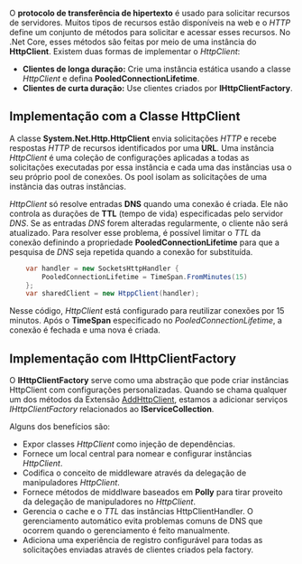O **protocolo de transferência de hipertexto** é usado para solicitar recursos de servidores.
Muitos tipos de recursos estão disponíveis na web e o *HTTP* define um conjunto de métodos para solicitar e acessar esses recursos.
No .Net Core, esses métodos são feitas por meio de uma instância do **HttpClient**.
Existem duas formas de implementar o *HttpClient*:
- **Clientes de longa duração:** Crie uma instância estática usando a classe *HttpClient* e defina **PooledConnectionLifetime**.
- **Clientes de curta duração:** Use clientes criados por **IHttpClientFactory**.



## Implementação com a Classe HttpClient

A classe **System.Net.Http.HttpClient** envia solicitações *HTTP* e recebe respostas *HTTP* de recursos identificados por uma **URL**.
Uma instância *HttpClient* é uma coleção de configurações aplicadas a todas as solicitações executadas por essa instância e cada uma das instâncias usa o seu próprio pool de conexões. 
Os pool isolam as solicitações de uma instância das outras instâncias. 

*HttpClient* só resolve entradas **DNS** quando uma conexão é criada.
Ele não controla as durações de **TTL** (tempo de vida) especificadas pelo servidor *DNS*.
Se as entradas *DNS* forem alteradas regularmente, o cliente não será atualizado.
Para resolver esse problema, é possível limitar o *TTL* da conexão definindo a propriedade **PooledConnectionLifetime** para que a pesquisa de *DNS* seja repetida quando a conexão for substituída.

```csharp
	var handler = new SocketsHttpHandler {
		PooledConnectionLifetime = TimeSpan.FromMinutes(15)
	};
	var sharedClient = new HtppClient(handler);
```

Nesse código, *HttpClient* está configurado para reutilizar conexões por 15 minutos.
Após o **TimeSpan** especificado no *PooledConnectionLifetime*, a conexão é fechada e uma nova é criada.



## Implementação com IHttpClientFactory

O **IHttpClientFactory** serve como uma abstração que pode criar instâncias HttpClient com configurações personalizadas.
Quando se chama qualquer um dos métodos da Extensão [AddHttpClient](https://learn.microsoft.com/pt-pt/dotnet/api/microsoft.extensions.dependencyinjection.httpclientfactoryservicecollectionextensions.addhttpclient?view=net-8.0), estamos a adicionar serviços *IHttpClientFactory* relacionados ao **IServiceCollection**.

Alguns dos benefícios são:
- Expor classes *HttpClient* como injeção de dependências.
- Fornece um local central para nomear e configurar instâncias *HttpClient*.
- Codifica o conceito de middleware através da delegação de manipuladores *HttpClient*.
- Fornece métodos de middlware baseados em **Polly** para tirar proveito da delegação de manipuladores no *HttpClient*.
- Gerencia o cache e o *TTL* das instâncias HttpClientHandler. O gerenciamento automático evita problemas comuns de DNS que ocorrem quando o gerenciamento é feito manualmente.
- Adiciona uma experiência de registro configurável para todas as solicitações enviadas através de clientes criados pela factory.
